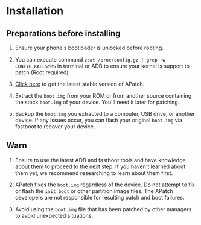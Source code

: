 # Installation

## Preparations before installing

1. Ensure your phone's bootloader is unlocked before rooting.

2. You can execute command `zcat /proc/config.gz | grep -w CONFIG_KALLSYMS` in terminal or ADB to ensure your kernel is support to patch (Root required).

3. [Click here](https://github.com/bmax121/APatch/releases) to get the latest stable version of APatch.

4. Extract the `boot.img` from your ROM or from another source containing the stock `boot.img` of your device. You'll need it later for patching.

5. Backup the `boot.img` you extracted to a computer, USB drive, or another device. If any issues occur, you can flash your original `boot.img` via fastboot to recover your device.

## Warn

1. Ensure to use the latest ADB and fastboot tools and have knowledge about them to proceed to the next step. If you haven't learned about them yet, we recommend researching to learn about them first.

2. APatch fixes the `boot.img` regardless of the device. Do not attempt to fix or flash the `init_boot` or other partition image files. The APatch developers are not responsible for resulting patch and boot failures.

3. Avoid using the `boot.img` file that has been patched by other managers to avoid unexpected situations.

